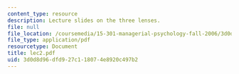 ```yaml
---
content_type: resource
description: Lecture slides on the three lenses.
file: null
file_location: /coursemedia/15-301-managerial-psychology-fall-2006/3d0d8d96dfd927c118074e8920c497b2_lec2.pdf
file_type: application/pdf
resourcetype: Document
title: lec2.pdf
uid: 3d0d8d96-dfd9-27c1-1807-4e8920c497b2
---
```

